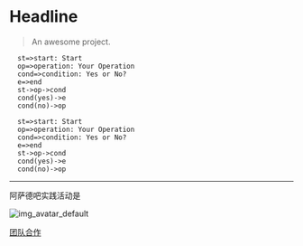 # Headline

> An awesome project.

```flow
  st=>start: Start
  op=>operation: Your Operation
  cond=>condition: Yes or No?
  e=>end
  st->op->cond
  cond(yes)->e 
  cond(no)->op
```


```flow
  st=>start: Start
  op=>operation: Your Operation
  cond=>condition: Yes or No?
  e=>end
  st->op->cond
  cond(yes)->e 
  cond(no)->op
```

---
阿萨德吧实践活动是

![img_avatar_default](http://qiniu.linkcn.club/img_avatar_default.jpg)

[团队合作](team.md)

